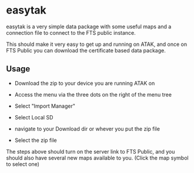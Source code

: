 # easytak

easytak is a very simple data package with some useful maps and a connection file to connect to the FTS public instance. 

This should make it very easy to get up and running on ATAK, and once on FTS Public you can download the certificate based data package. 

## Usage

* Download the zip to your device you are running ATAK on

* Access the menu via the three dots on the right of the menu tree

* Select "Import Manager"

* Select Local SD

* navigate to your Download dir or whever you put the zip file

* Select the zip file

The steps above should turn on the server link to FTS Public, and you should also have several new maps available to you. (Click the map symbol to select one)
